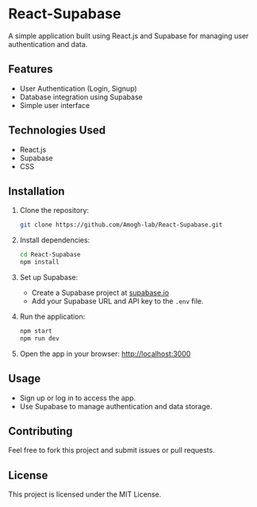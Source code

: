 # React-Supabase

A simple application built using React.js and Supabase for managing user authentication and data.

## Features

- User Authentication (Login, Signup)
- Database integration using Supabase
- Simple user interface

## Technologies Used

- React.js
- Supabase
- CSS

## Installation

1. Clone the repository:
   ```bash
   git clone https://github.com/Amogh-lab/React-Supabase.git
2. Install dependencies:
   ```bash
   cd React-Supabase
   npm install
   ```

3. Set up Supabase:
   - Create a Supabase project at [supabase.io](https://supabase.io)
   - Add your Supabase URL and API key to the `.env` file.

4. Run the application:
   ```bash
   npm start 
   npm run dev
   ```

5. Open the app in your browser: [http://localhost:3000](http://localhost:3000)

## Usage

- Sign up or log in to access the app.
- Use Supabase to manage authentication and data storage.

## Contributing

Feel free to fork this project and submit issues or pull requests.

## License

This project is licensed under the MIT License.
